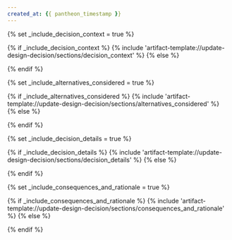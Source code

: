 ```yaml
---
created_at: {{ pantheon_timestamp }}
---
```

{% set _include_decision_context = true %}
<!-- SECTION:START:DECISION_CONTEXT -->
{% if _include_decision_context %}
{% include 'artifact-template://update-design-decision/sections/decision_context' %}
{% else %}
<!-- SECTION:PLACEHOLDER -->
{% endif %}
<!-- SECTION:END:DECISION_CONTEXT -->

{% set _include_alternatives_considered = true %}
<!-- SECTION:START:ALTERNATIVES_CONSIDERED -->
{% if _include_alternatives_considered %}
{% include 'artifact-template://update-design-decision/sections/alternatives_considered' %}
{% else %}
<!-- SECTION:PLACEHOLDER -->
{% endif %}
<!-- SECTION:END:ALTERNATIVES_CONSIDERED -->

{% set _include_decision_details = true %}
<!-- SECTION:START:DECISION_DETAILS -->
{% if _include_decision_details %}
{% include 'artifact-template://update-design-decision/sections/decision_details' %}
{% else %}
<!-- SECTION:PLACEHOLDER -->
{% endif %}
<!-- SECTION:END:DECISION_DETAILS -->

{% set _include_consequences_and_rationale = true %}
<!-- SECTION:START:CONSEQUENCES_AND_RATIONALE -->
{% if _include_consequences_and_rationale %}
{% include 'artifact-template://update-design-decision/sections/consequences_and_rationale' %}
{% else %}
<!-- SECTION:PLACEHOLDER -->
{% endif %}
<!-- SECTION:END:CONSEQUENCES_AND_RATIONALE -->
